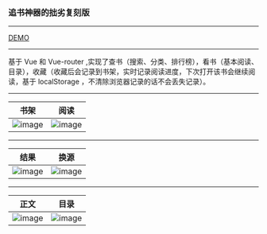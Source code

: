 ### 追书神器的拙劣复刻版
---

[DEMO](https://hechenggang.github.io/ZhuiShuShenQi/dist)

---
基于 Vue 和 Vue-router ,实现了查书（搜索、分类、排行榜），看书（基本阅读、目录），收藏（收藏后会记录到书架，实时记录阅读进度，下次打开该书会继续阅读，基于 localStorage ，不清除浏览器记录的话不会丢失记录）。

---

书架 | 阅读
---|---
![image](https://hechenggang.github.io/ZhuiShuShenQi/Screenshot/mybook.png) | ![image](https://hechenggang.github.io/ZhuiShuShenQi/Screenshot/finding.png)
---
结果 | 换源
---|---
![image](https://hechenggang.github.io/ZhuiShuShenQi/Screenshot/search-results.png) | ![image](https://hechenggang.github.io/ZhuiShuShenQi/Screenshot/book-source.png)
---
正文 | 目录
---|---
![image](https://hechenggang.github.io/ZhuiShuShenQi/Screenshot/reading.png) | ![image](https://hechenggang.github.io/ZhuiShuShenQi/Screenshot/catalog.png)



